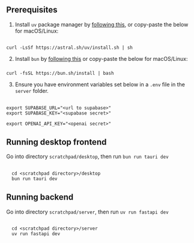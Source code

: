 Prerequisites
---
1. Install `uv` package manager by [following this](https://docs.astral.sh/uv/getting-started/installation/), or copy-paste the below for macOS/Linux:
##
    curl -LsSf https://astral.sh/uv/install.sh | sh

2. Install `bun` by [following this](https://bun.sh/docs/installation) or copy-paste the below for macOS/Linux:
###
    curl -fsSL https://bun.sh/install | bash

3. Ensure you have environment variables set below in a `.env` file in the `server` folder.
##
    export SUPABASE_URL="<url to supabase>"
    export SUPABASE_KEY="<supabase secret>"
    
    export OPENAI_API_KEY="<openai secret>"

Running desktop frontend
---
Go into directory `scratchpad/desktop`, then run `bun run tauri dev`
##
      cd <scratchpad directory>/desktop
      bun run tauri dev

Running backend
---
Go into directory `scratchpad/server`, then run `uv run fastapi dev`
##
      cd <scratchpad directory>/server
      uv run fastapi dev

